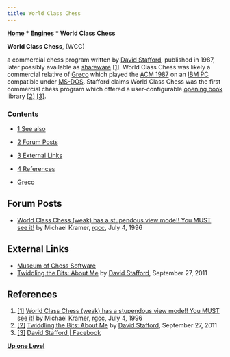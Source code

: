 ```yaml
---
title: World Class Chess
---
```

**[Home](Home "Home") \* [Engines](Engines "Engines") \* World Class Chess**


**World Class Chess**, (WCC)  

a commercial chess program written by [David Stafford](David_Stafford "David Stafford"), published in 1987, later possibly available as [shareware](https://en.wikipedia.org/wiki/Shareware) <a id="cite-note-1" href="#cite-ref-1">[1]</a>. 
World Class Chess was likely a commercial relative of [Greco](Greco "Greco") which played the [ACM 1987](ACM_1987 "ACM 1987") on an [IBM PC](IBM_PC "IBM PC") compatible under [MS-DOS](MS-DOS "MS-DOS").
Stafford claims World Class Chess was the first commercial chess program which offered a user-configurable [opening book](Opening_Book "Opening Book") library <a id="cite-note-2" href="#cite-ref-2">[2]</a> <a id="cite-note-3" href="#cite-ref-3">[3]</a>.



### Contents


* [1 See also](#see-also)
* [2 Forum Posts](#forum-posts)
* [3 External Links](#external-links)
* [4 References](#references)






* [Greco](Greco "Greco")


## Forum Posts


* [World Class Chess (weak) has a stupendous view mode!! You MUST see it!](https://groups.google.com/d/msg/rec.games.chess.computer/bH2TBJ2A3rc/FAEZOTqc9GgJ) by Michael Kramer, [rgcc](Computer_Chess_Forums "Computer Chess Forums"), July 4, 1996


## External Links


* [Museum of Chess Software](http://www.gambitchess.com/progr.htm)
* [Twiddling the Bits: About Me](http://zimbry.blogspot.com/2011/09/about-me.html) by [David Stafford](David_Stafford "David Stafford"), September 27, 2011


## References


1. <a id="cite-ref-1" href="#cite-note-1">[1]</a> [World Class Chess (weak) has a stupendous view mode!! You MUST see it!](https://groups.google.com/d/msg/rec.games.chess.computer/bH2TBJ2A3rc/FAEZOTqc9GgJ) by Michael Kramer, [rgcc](Computer_Chess_Forums "Computer Chess Forums"), July 4, 1996
2. <a id="cite-ref-2" href="#cite-note-2">[2]</a> [Twiddling the Bits: About Me](http://zimbry.blogspot.com/2011/09/about-me.html) by [David Stafford](David_Stafford "David Stafford"), September 27, 2011
3. <a id="cite-ref-3" href="#cite-note-3">[3]</a> [David Stafford | Facebook](https://www.facebook.com/davidst)

**[Up one Level](Engines "Engines")**







 

